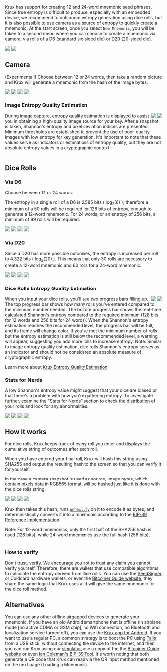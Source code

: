 Krux has support for creating 12 and 24-word mnemonic seed phrases. Since true entropy is difficult to produce, especially with an embedded device, we recommend to outsource entropy generation using dice rolls, but it is also possible to use camera as a source of entropy to quickly create a mnemonic.
At the start screen, once you select `New Mnemonic`, you will be taken to a second menu where you can choose to create a mnemonic via camera, via rolls of a D6 (standard six-sided die) or D20 (20-sided die).

<img src="../../../img/maixpy_amigo/new-mnemonic-options-150.png">
<img src="../../../img/maixpy_m5stickv/new-mnemonic-options-125.png">

## Camera

(Experimental!) Choose between 12 or 24 words, then take a random picture and Krux will generate a mnemonic from the hash of the image bytes.

<img src="../../../img/maixpy_amigo/new-mnemonic-via-snapshot-prompt-150.png" align="bottom">
<img src="../../../img/maixpy_amigo/new-mnemonic-via-snapshot-capturing-150.png" align="bottom">
<img src="../../../img/maixpy_m5stickv/new-mnemonic-via-snapshot-prompt-125.png" align="bottom">
<img src="../../../img/maixpy_m5stickv/new-mnemonic-via-snapshot-capturing-125.png" align="bottom">

<div style="clear: both"></div>

### Image Entropy Quality Estimation

<img src="../../../img/maixpy_m5stickv/new-mnemonic-via-snapshot-entropy-estimation-125.png" align="right">
<img src="../../../img/maixpy_amigo/new-mnemonic-via-snapshot-entropy-estimation-150.png" align="right">

During image capture, entropy quality estimation is displayed to assist you in obtaining a high-quality image source for your key. After a snapshot is taken, Shannon's entropy and pixel deviation indices are presented. Minimum thresholds are established to prevent the use of poor-quality images with low entropy for key generation. It's important to note that these values serve as indicators or estimations of entropy quality, but they are not absolute entropy values in a cryptographic context.

<div style="clear: both"></div>

## Dice Rolls
 
### Via D6

Choose between 12 or 24 words.

The entropy in a single roll of a D6 is 2.585 bits ( log<sub>2</sub>(6) ); therefore a minimum of a 50 rolls will be required for 128 bits of entropy, enough to generate a 12-word mnemonic. For 24 words, or an entropy of 256 bits, a minimum of 99 rolls will be required.

<img src="../../../img/maixpy_m5stickv/new-mnemonic-via-d6-roll-1-125.png" align="bottom">
<img src="../../../img/maixpy_m5stickv/new-mnemonic-via-d6-last-n-rolls-125.png" align="bottom">
<img src="../../../img/maixpy_amigo/new-mnemonic-via-d6-roll-1-150.png" align="bottom">
<img src="../../../img/maixpy_amigo/new-mnemonic-via-d6-last-n-rolls-150.png" align="bottom">

<div style="clear: both"></div>

### Via D20

Since a D20 has more possible outcomes, the entropy is increased per roll to 4.322 bits ( log<sub>2</sub>(20) ). This means that only 30 rolls are necessary to create a 12-word mnemonic and 60 rolls for a 24-word mnemonic.

<img src="../../../img/maixpy_m5stickv/new-mnemonic-via-d20-roll-1-125.png" align="bottom">
<img src="../../../img/maixpy_m5stickv/new-mnemonic-via-d20-last-n-rolls-125.png" align="bottom">
<img src="../../../img/maixpy_amigo/new-mnemonic-via-d20-roll-1-150.png" align="bottom">
<img src="../../../img/maixpy_amigo/new-mnemonic-via-d20-last-n-rolls-150.png" align="bottom">

<div style="clear: both"></div>

### Dice Rolls Entropy Quality Estimation

<img src="../../../img/maixpy_m5stickv/new-mnemonic-via-d6-roll-string-125.png" align="right">
<img src="../../../img/maixpy_amigo/new-mnemonic-via-d6-roll-string-150.png" align="right">

When you input your dice rolls, you'll see two progress bars filling up. The top progress bar shows how many rolls you've entered compared to the minimum number needed. The bottom progress bar shows the real-time calculated Shannon's entropy compared to the required minimum (128 bits for 12 words and 256 bits for 24 words). When the Shannon's entropy estimation reaches the recommended level, the progress bar will be full, and its frame will change color. If you've met the minimum number of rolls but the entropy estimation is still below the recommended level, a warning will appear, suggesting you add more rolls to increase entropy.
Note: Similar to image entropy quality estimation, dice rolls Shannon's entropy serves as an indicator and should not be considered an absolute measure of cryptographic entropy.

Learn more about [Krux Entropy Quality Estimation](../entropy.md)

### Stats for Nerds

A low Shannon's entropy value might suggest that your dice are biased or that there's a problem with how you're gathering entropy. To investigate further, examine the "Stats for Nerds" section to check the distribution of your rolls and look for any abnormalities.

<img src="../../../img/maixpy_m5stickv/new-mnemonic-via-d6-roll-nerd-stats-125.png" align="top">
<img src="../../../img/maixpy_m5stickv/new-mnemonic-via-d20-roll-nerd-stats-125.png" align="top">
<img src="../../../img/maixpy_amigo/new-mnemonic-via-d6-roll-nerd-stats-150.png" align="top">
<img src="../../../img/maixpy_amigo/new-mnemonic-via-d20-roll-nerd-stats-150.png" align="top">

<div style="clear: both"></div>

## How it works

For dice rolls, Krux keeps track of every roll you enter and displays the cumulative string of outcomes after each roll. 

When you have entered your final roll, Krux will hash this string using SHA256 and output the resulting hash to the screen so that you can verify it for yourself.

In the case a camera snapshot is used as source, image bytes, which contain pixels data in RGB565 format, will be hashed just like it is done with the dice rolls string.

<img src="../../../img/maixpy_m5stickv/new-mnemonic-via-snapshot-sha256-125.png" align="bottom">
<img src="../../../img/maixpy_m5stickv/new-mnemonic-via-d6-roll-sha256-125.png" align="bottom">
<img src="../../../img/maixpy_amigo/new-mnemonic-via-snapshot-sha256-150.png" align="bottom">
<img src="../../../img/maixpy_amigo/new-mnemonic-via-d6-roll-sha256-150.png" align="bottom">

Krux then takes this hash, runs [`unhexlify`](https://docs.python.org/3/library/binascii.html#binascii.unhexlify) on it to encode it as bytes, and deterministically converts it into a mnemonic according to the [BIP-39 Reference Implementation](https://github.com/trezor/python-mnemonic/blob/6b7ebdb3624bbcae1a7b3c5485427a5587795120/src/mnemonic/mnemonic.py#L189-L207).

Note: For 12-word mnemonics, only the first half of the SHA256 hash is used (128 bits), while 24-word mnemonics use the full hash (256 bits).


<div style="clear: both"></div>

### How to verify

Don't trust, verify.  We encourage you not to trust any claim you cannot verify yourself. Therefore, there are wallets that use compatible algorithms to calculate the entropy derived from dice rolls. You can use the [SeedSigner](https://seedsigner.com/) or Coldcard hardware wallets, or even the [Bitcoiner Guide website](https://bitcoiner.guide/seed/), they share the same logic that Krux uses and will give the same mnemonic for the dice roll method.

## Alternatives

You can use any other offline airgapped devices to generate your mnemonic. If you have an old Android smartphone that is offline (in airplane mode [no active CDMA or GSM chip], no Wifi connection, no Bluetooth and localization service turned off), you can use the [Krux app for Android](../../faq.md#what-are-all-the-features-available-what-are-the-additional-features-of-the-test-beta-version-is-there-an-android-app). If you want to use a regular PC, a common strategy is to boot the PC using [Tails](https://tails.boum.org/) from a USB stick, without connecting the device to the internet, and then you can run Krux using our [simulator](https://github.com/selfcustody/krux?tab=readme-ov-file#run-the-simulator), use a copy of the the [Bitcoiner Guide website](https://bitcoiner.guide/seed/) or even [Ian Coleman's BIP-39 Tool](https://iancoleman.io/bip39/). It's worth noting that both generate a QR code that Krux can read via the QR input method mentioned on the next page (Loading a Mnemonic).
